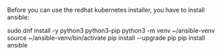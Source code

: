 Before you can use the redhat kubernetes installer, you have to install ansible:

sudo dnf install -y python3 python3-pip
python3 -m venv ~/ansible-venv
source ~/ansible-venv/bin/activate
pip install --upgrade pip
pip install ansible


